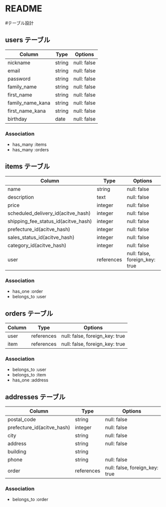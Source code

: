 # README

#テーブル設計

## users テーブル

| Column           | Type   | Options     |
| ---------------- | ------ | ----------- |
| nickname         | string | null: false |
| email            | string | null: false |
| password         | string | null: false |
| family_name      | string | null: false |
| first_name       | string | null: false |
| family_name_kana | string | null: false |
| first_name_kana  | string | null: false |
| birthday         | date   | null: false |

### Association

- has_many  :items
- has_many  :orders

## items テーブル

| Column                              | Type       | Options                        |
| ----------------------------------- | ---------- | ------------------------------ |
| name                                | string     | null: false                    |
| description                         | text       | null: false                    |
| price                               | integer    | null: false                    |                   
| scheduled_delivery_id(acitve_hash)  | integer    | null: false                    |
| shipping_fee_status_id(acitve_hash) | integer    | null: false                    |
| prefecture_id(acitve_hash)          | integer    | null: false                    |
| sales_status_id(acitve_hash)        | integer    | null: false                    |
| category_id(acitve_hash)            | integer    | null: false                    |
| user                                | references | null: false, foreign_key: true |

### Association

- has_one    :order
- belongs_to :user

## orders テーブル

| Column  | Type       | Options                     |
| ------- | ---------- | --------------------------- |
| user    | references | null: false, foreign_key: true |
| item    | references | null: false, foreign_key: true |

### Association

- belongs_to :user
- belongs_to :item
- has_one    :address

## addresses テーブル

| Column                     | Type       | Options                        |
| -------------------------- | ---------- | ------------------------------ |
| postal_code                | string     | null: false                    |
| prefecture_id(acitve_hash) | integer    | null: false                    |
| city                       | string     | null: false                    |
| address                    | string     | null: false                    |
| building                   | string     |                                |
| phone                      | string     | null: false                    |
| order                      | references | null: false, foreign_key: true |
### Association

- belongs_to :order



